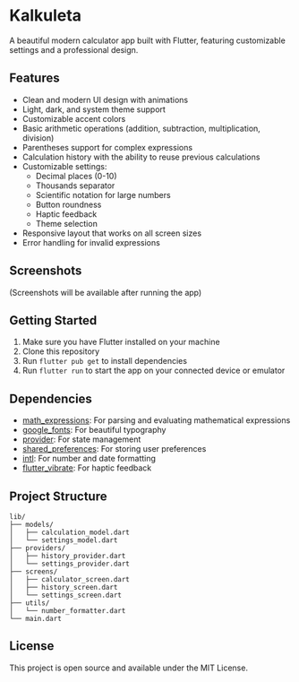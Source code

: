 # Kalkuleta

A beautiful modern calculator app built with Flutter, featuring customizable settings and a professional design.

## Features

- Clean and modern UI design with animations
- Light, dark, and system theme support
- Customizable accent colors
- Basic arithmetic operations (addition, subtraction, multiplication, division)
- Parentheses support for complex expressions
- Calculation history with the ability to reuse previous calculations
- Customizable settings:
  - Decimal places (0-10)
  - Thousands separator
  - Scientific notation for large numbers
  - Button roundness
  - Haptic feedback
  - Theme selection
- Responsive layout that works on all screen sizes
- Error handling for invalid expressions

## Screenshots

(Screenshots will be available after running the app)

## Getting Started

1. Make sure you have Flutter installed on your machine
2. Clone this repository
3. Run `flutter pub get` to install dependencies
4. Run `flutter run` to start the app on your connected device or emulator

## Dependencies

- [math_expressions](https://pub.dev/packages/math_expressions): For parsing and evaluating mathematical expressions
- [google_fonts](https://pub.dev/packages/google_fonts): For beautiful typography
- [provider](https://pub.dev/packages/provider): For state management
- [shared_preferences](https://pub.dev/packages/shared_preferences): For storing user preferences
- [intl](https://pub.dev/packages/intl): For number and date formatting
- [flutter_vibrate](https://pub.dev/packages/flutter_vibrate): For haptic feedback

## Project Structure

```
lib/
├── models/
│   ├── calculation_model.dart
│   └── settings_model.dart
├── providers/
│   ├── history_provider.dart
│   └── settings_provider.dart
├── screens/
│   ├── calculator_screen.dart
│   ├── history_screen.dart
│   └── settings_screen.dart
├── utils/
│   └── number_formatter.dart
└── main.dart
```

## License

This project is open source and available under the MIT License.
